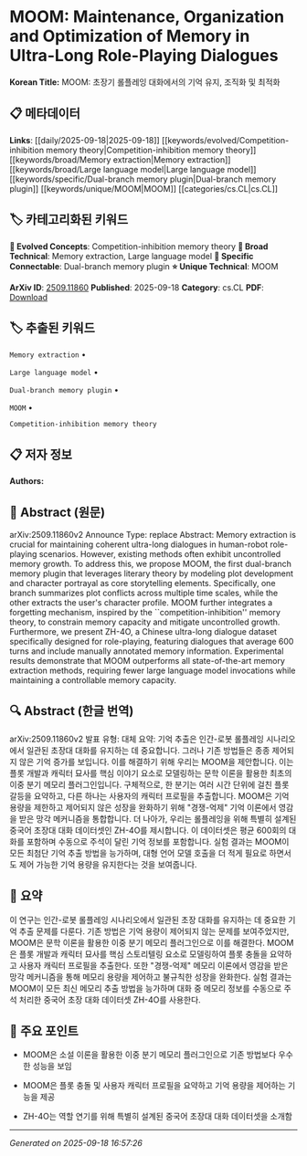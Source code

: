 
# MOOM: Maintenance, Organization and Optimization of Memory in Ultra-Long Role-Playing Dialogues

**Korean Title:** MOOM: 초장기 롤플레잉 대화에서의 기억 유지, 조직화 및 최적화

## 📋 메타데이터

**Links**: [[daily/2025-09-18|2025-09-18]] [[keywords/evolved/Competition-inhibition memory theory|Competition-inhibition memory theory]] [[keywords/broad/Memory extraction|Memory extraction]] [[keywords/broad/Large language model|Large language model]] [[keywords/specific/Dual-branch memory plugin|Dual-branch memory plugin]] [[keywords/unique/MOOM|MOOM]] [[categories/cs.CL|cs.CL]]

## 🏷️ 카테고리화된 키워드
**🚀 Evolved Concepts**: Competition-inhibition memory theory
**🔬 Broad Technical**: Memory extraction, Large language model
**🔗 Specific Connectable**: Dual-branch memory plugin
**⭐ Unique Technical**: MOOM

**ArXiv ID**: [2509.11860](https://arxiv.org/abs/2509.11860)
**Published**: 2025-09-18
**Category**: cs.CL
**PDF**: [Download](https://arxiv.org/pdf/2509.11860.pdf)


## 🏷️ 추출된 키워드



`Memory extraction` • 

`Large language model` • 

`Dual-branch memory plugin` • 

`MOOM` • 

`Competition-inhibition memory theory`



## 📋 저자 정보

**Authors:** 

## 📄 Abstract (원문)

arXiv:2509.11860v2 Announce Type: replace 
Abstract: Memory extraction is crucial for maintaining coherent ultra-long dialogues in human-robot role-playing scenarios. However, existing methods often exhibit uncontrolled memory growth. To address this, we propose MOOM, the first dual-branch memory plugin that leverages literary theory by modeling plot development and character portrayal as core storytelling elements. Specifically, one branch summarizes plot conflicts across multiple time scales, while the other extracts the user's character profile. MOOM further integrates a forgetting mechanism, inspired by the ``competition-inhibition'' memory theory, to constrain memory capacity and mitigate uncontrolled growth. Furthermore, we present ZH-4O, a Chinese ultra-long dialogue dataset specifically designed for role-playing, featuring dialogues that average 600 turns and include manually annotated memory information. Experimental results demonstrate that MOOM outperforms all state-of-the-art memory extraction methods, requiring fewer large language model invocations while maintaining a controllable memory capacity.

## 🔍 Abstract (한글 번역)

arXiv:2509.11860v2 발표 유형: 대체
요약: 기억 추출은 인간-로봇 롤플레잉 시나리오에서 일관된 초장대 대화를 유지하는 데 중요합니다. 그러나 기존 방법들은 종종 제어되지 않은 기억 증가를 보입니다. 이를 해결하기 위해 우리는 MOOM을 제안합니다. 이는 플롯 개발과 캐릭터 묘사를 핵심 이야기 요소로 모델링하는 문학 이론을 활용한 최초의 이중 분기 메모리 플러그인입니다. 구체적으로, 한 분기는 여러 시간 단위에 걸친 플롯 갈등을 요약하고, 다른 하나는 사용자의 캐릭터 프로필을 추출합니다. MOOM은 기억 용량을 제한하고 제어되지 않은 성장을 완화하기 위해 "경쟁-억제" 기억 이론에서 영감을 받은 망각 메커니즘을 통합합니다. 더 나아가, 우리는 롤플레잉을 위해 특별히 설계된 중국어 초장대 대화 데이터셋인 ZH-4O를 제시합니다. 이 데이터셋은 평균 600회의 대화를 포함하며 수동으로 주석이 달린 기억 정보를 포함합니다. 실험 결과는 MOOM이 모든 최첨단 기억 추출 방법을 능가하며, 대형 언어 모델 호출을 더 적게 필요로 하면서도 제어 가능한 기억 용량을 유지한다는 것을 보여줍니다.

## 📝 요약

이 연구는 인간-로봇 롤플레잉 시나리오에서 일관된 초장 대화를 유지하는 데 중요한 기억 추출 문제를 다룬다. 기존 방법은 기억 용량이 제어되지 않는 문제를 보여주었지만, MOOM은 문학 이론을 활용한 이중 분기 메모리 플러그인으로 이를 해결한다. MOOM은 플롯 개발과 캐릭터 묘사를 핵심 스토리텔링 요소로 모델링하여 플롯 충돌을 요약하고 사용자 캐릭터 프로필을 추출한다. 또한 "경쟁-억제" 메모리 이론에서 영감을 받은 망각 메커니즘을 통해 메모리 용량을 제어하고 불규칙한 성장을 완화한다. 실험 결과는 MOOM이 모든 최신 메모리 추출 방법을 능가하며 대화 중 메모리 정보를 수동으로 주석 처리한 중국어 초장 대화 데이터셋 ZH-4O를 사용한다.

## 🎯 주요 포인트


- MOOM은 소설 이론을 활용한 이중 분기 메모리 플러그인으로 기존 방법보다 우수한 성능을 보임

- MOOM은 플롯 충돌 및 사용자 캐릭터 프로필을 요약하고 기억 용량을 제어하는 기능을 제공

- ZH-4O는 역할 연기를 위해 특별히 설계된 중국어 초장대 대화 데이터셋을 소개함


---

*Generated on 2025-09-18 16:57:26*